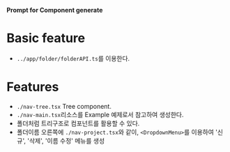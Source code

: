 **Prompt for Component generate**

# Basic feature

- `../app/folder/folderAPI.ts`를 이용한다.

# Features

- `./nav-tree.tsx` Tree component.
- `./nav-main.tsx`리소스를 Example 예제로서 참고하여 생성한다.
- 폴더처럼 트리구조로 컴포넌트를 활용할 수 있다.
- 폴더이름 오른쪽에 `./nav-project.tsx`와 같이, `<DropdownMenu>`를 이용하여 '신규', '삭제', '이름 수정' 메뉴를 생성
